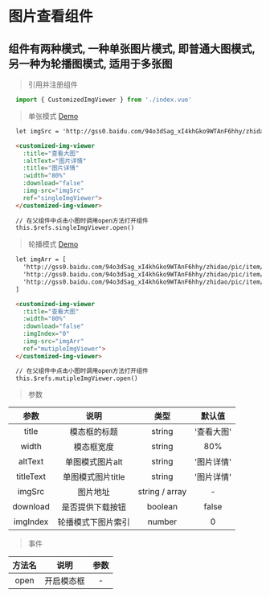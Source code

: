 # 图片查看组件

## 组件有两种模式, 一种单张图片模式, 即普通大图模式, 另一种为轮播图模式, 适用于多张图

> 引用并注册组件

``` javascript
  import { CustomizedImgViewer } from './index.vue'
```

> 单张模式 [Demo](https://jsbin.com/bureyix/1/edit?html,output)

``` html
  let imgSrc = 'http://gss0.baidu.com/94o3dSag_xI4khGko9WTAnF6hhy/zhidao/pic/item/3b87e950352ac65cf0422d54f9f2b21193138a56.jpg'

  <customized-img-viewer
    :title="查看大图"
    :altText="图片详情"
    :title="图片详情"
    :width="80%"
    :download="false"
    :img-src="imgSrc"
    ref="singleImgViewer">
  </customized-img-viewer>
  
  // 在父组件中点击小图时调用open方法打开组件
  this.$refs.singleImgViewer.open()

```

> 轮播模式 [Demo](https://jsbin.com/bureyix/5/edit?html,output)

``` html
  let imgArr = [
    'http://gss0.baidu.com/94o3dSag_xI4khGko9WTAnF6hhy/zhidao/pic/item/3b87e950352ac65cf0422d54f9f2b21193138a56.jpg',
    'http://gss0.baidu.com/94o3dSag_xI4khGko9WTAnF6hhy/zhidao/pic/item/3b87e950352ac65cf0422d54f9f2b21193138a56.jpg',
    'http://gss0.baidu.com/94o3dSag_xI4khGko9WTAnF6hhy/zhidao/pic/item/3b87e950352ac65cf0422d54f9f2b21193138a56.jpg'
  ]

  <customized-img-viewer
    :title="查看大图"
    :width="80%"
    :download="false"
    :imgIndex="0"
    :img-src="imgArr"
    ref="mutipleImgViewer">
  </customized-img-viewer>

  // 在父组件中点击小图时调用open方法打开组件
  this.$refs.mutipleImgViewer.open()
```

> 参数

| 参数 | 说明 | 类型 | 默认值 |
| :--: | :--: | :--: | :--: |
| title | 模态框的标题 | string | '查看大图' |
| width | 模态框宽度 | string | 80% |
| altText | 单图模式图片alt | string | '图片详情' |
| titleText | 单图模式图片title | string | '图片详情' |
| imgSrc | 图片地址 | string / array | - |
| download | 是否提供下载按钮 | boolean | false |
| imgIndex | 轮播模式下图片索引 | number | 0 |

> 事件

| 方法名 | 说明 | 参数 |
| :--: | :--: | :--: |
| open | 开启模态框 | - |
